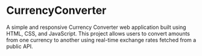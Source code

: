 # CurrencyConverter
A simple and responsive Currency Converter web application built using HTML, CSS, and JavaScript. This project allows users to convert amounts from one currency to another using real-time exchange rates fetched from a public API.
